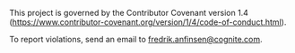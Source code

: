 This project is governed by the Contributor Covenant version 1.4
(https://www.contributor-covenant.org/version/1/4/code-of-conduct.html).

To report violations, send an email to fredrik.anfinsen@cognite.com.
